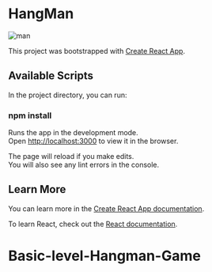 # HangMan

![man](https://media.giphy.com/media/mEPALcfpyyEXdJG7Kx/giphy.gif)

This project was bootstrapped with [Create React App](https://github.com/facebook/create-react-app).

## Available Scripts

In the project directory, you can run:

### npm install

Runs the app in the development mode.<br />
Open [http://localhost:3000](http://localhost:3000) to view it in the browser.

The page will reload if you make edits.<br />
You will also see any lint errors in the console.

## Learn More

You can learn more in the [Create React App documentation](https://facebook.github.io/create-react-app/docs/getting-started).

To learn React, check out the [React documentation](https://reactjs.org/).
# Basic-level-Hangman-Game
